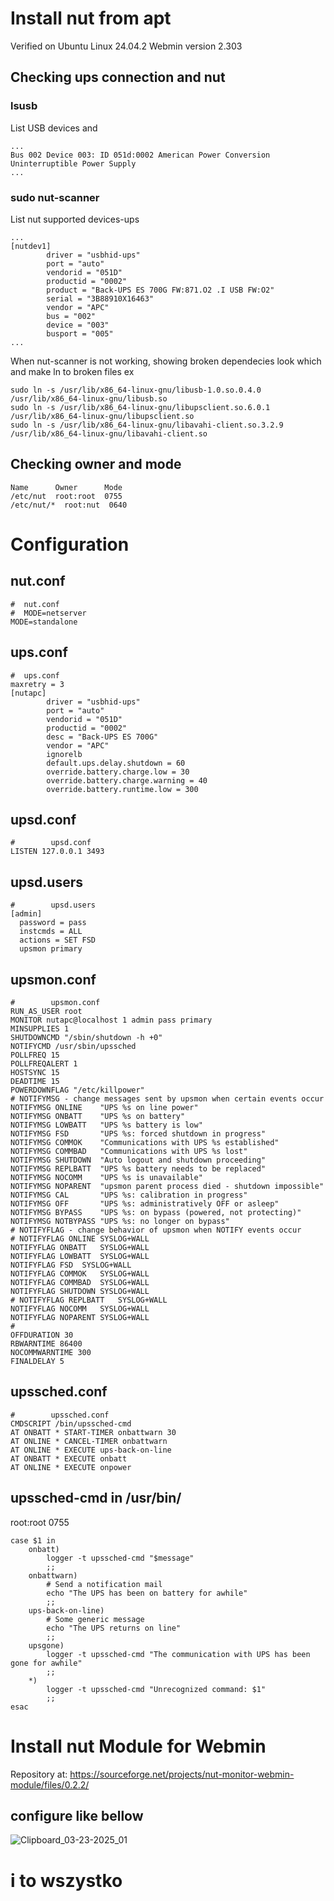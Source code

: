# Install nut from apt
Verified on Ubuntu Linux 24.04.2
Webmin version 	2.303

## Checking ups connection and nut 
### lsusb
List USB devices and 
```
...
Bus 002 Device 003: ID 051d:0002 American Power Conversion Uninterruptible Power Supply
...
```

### sudo nut-scanner
List nut supported devices-ups
```
...
[nutdev1]
        driver = "usbhid-ups"
        port = "auto"
        vendorid = "051D"
        productid = "0002"
        product = "Back-UPS ES 700G FW:871.O2 .I USB FW:O2"
        serial = "3B88910X16463"
        vendor = "APC"
        bus = "002"
        device = "003"
        busport = "005"
...
```
When nut-scanner is not working, showing broken dependecies look which and make ln to broken files
ex
```
sudo ln -s /usr/lib/x86_64-linux-gnu/libusb-1.0.so.0.4.0 /usr/lib/x86_64-linux-gnu/libusb.so
sudo ln -s /usr/lib/x86_64-linux-gnu/libupsclient.so.6.0.1 /usr/lib/x86_64-linux-gnu/libupsclient.so
sudo ln -s /usr/lib/x86_64-linux-gnu/libavahi-client.so.3.2.9 /usr/lib/x86_64-linux-gnu/libavahi-client.so
```
## Checking owner and mode
```
Name      Owner      Mode
/etc/nut  root:root  0755
/etc/nut/*  root:nut  0640
```
# Configuration
## nut.conf
```
#  nut.conf
#  MODE=netserver
MODE=standalone
```
## ups.conf
```
#  ups.conf
maxretry = 3
[nutapc]
        driver = "usbhid-ups"
        port = "auto"
        vendorid = "051D"
        productid = "0002"
        desc = "Back-UPS ES 700G"
        vendor = "APC"
        ignorelb
        default.ups.delay.shutdown = 60
        override.battery.charge.low = 30
        override.battery.charge.warning = 40
        override.battery.runtime.low = 300

```
## upsd.conf
```
#        upsd.conf
LISTEN 127.0.0.1 3493
```
## upsd.users
```
#        upsd.users
[admin]
  password = pass
  instcmds = ALL
  actions = SET FSD
  upsmon primary
```
## upsmon.conf
```
#        upsmon.conf
RUN_AS_USER root
MONITOR nutapc@localhost 1 admin pass primary
MINSUPPLIES 1
SHUTDOWNCMD "/sbin/shutdown -h +0"
NOTIFYCMD /usr/sbin/upssched
POLLFREQ 15
POLLFREQALERT 1
HOSTSYNC 15
DEADTIME 15
POWERDOWNFLAG "/etc/killpower"
# NOTIFYMSG - change messages sent by upsmon when certain events occur
NOTIFYMSG ONLINE	"UPS %s on line power"
NOTIFYMSG ONBATT	"UPS %s on battery"
NOTIFYMSG LOWBATT	"UPS %s battery is low"
NOTIFYMSG FSD		"UPS %s: forced shutdown in progress"
NOTIFYMSG COMMOK	"Communications with UPS %s established"
NOTIFYMSG COMMBAD	"Communications with UPS %s lost"
NOTIFYMSG SHUTDOWN	"Auto logout and shutdown proceeding"
NOTIFYMSG REPLBATT	"UPS %s battery needs to be replaced"
NOTIFYMSG NOCOMM	"UPS %s is unavailable"
NOTIFYMSG NOPARENT	"upsmon parent process died - shutdown impossible"
NOTIFYMSG CAL		"UPS %s: calibration in progress"
NOTIFYMSG OFF		"UPS %s: administratively OFF or asleep"
NOTIFYMSG BYPASS	"UPS %s: on bypass (powered, not protecting)"
NOTIFYMSG NOTBYPASS	"UPS %s: no longer on bypass"
# NOTIFYFLAG - change behavior of upsmon when NOTIFY events occur
# NOTIFYFLAG ONLINE	SYSLOG+WALL
NOTIFYFLAG ONBATT	SYSLOG+WALL
NOTIFYFLAG LOWBATT	SYSLOG+WALL
NOTIFYFLAG FSD	SYSLOG+WALL
NOTIFYFLAG COMMOK	SYSLOG+WALL
NOTIFYFLAG COMMBAD	SYSLOG+WALL
NOTIFYFLAG SHUTDOWN	SYSLOG+WALL
# NOTIFYFLAG REPLBATT	SYSLOG+WALL
NOTIFYFLAG NOCOMM	SYSLOG+WALL
NOTIFYFLAG NOPARENT	SYSLOG+WALL
#
OFFDURATION 30
RBWARNTIME 86400
NOCOMMWARNTIME 300
FINALDELAY 5
```
## upssched.conf
```
#        upssched.conf
CMDSCRIPT /bin/upssched-cmd
AT ONBATT * START-TIMER onbattwarn 30
AT ONLINE * CANCEL-TIMER onbattwarn
AT ONLINE * EXECUTE ups-back-on-line
AT ONBATT * EXECUTE onbatt
AT ONLINE * EXECUTE onpower

```
## upssched-cmd in /usr/bin/
root:root 0755

```
case $1 in
    onbatt)
    	logger -t upssched-cmd "$message"
    	;;
	onbattwarn)
		# Send a notification mail
		echo "The UPS has been on battery for awhile"
		;;
	ups-back-on-line)
		# Some generic message
        echo "The UPS returns on line"
		;;
	upsgone)
		logger -t upssched-cmd "The communication with UPS has been gone for awhile"
		;;
	*)
		logger -t upssched-cmd "Unrecognized command: $1"
		;;
esac
```

# Install nut Module for Webmin
Repository at:
https://sourceforge.net/projects/nut-monitor-webmin-module/files/0.2.2/
## configure like bellow
![Clipboard_03-23-2025_01](https://github.com/user-attachments/assets/01ebee3c-92e6-4607-9d63-67cd994ab10a)

# i to wszystko



